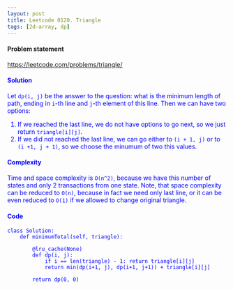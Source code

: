 ```yaml
---
layout: post
title: Leetcode 0120. Triangle
tags: [2d-array, dp]
---
```


#### Problem statement

<a href="https://leetcode.com/problems/triangle/"> <font color = blue>https://leetcode.com/problems/triangle/

#### Solution
Let `dp(i, j)` be the answer to the question: what is the minimum length of path, ending in `i`-th line and `j`-th element of this line. Then we can have two options:

1. If we reached the last line, we do not have options to go next, so we just return `triangle[i][j]`.
2. If we did not reached the last line, we can go either to `(i + 1, j)` or to `(i +1, j + 1)`, so we choose the minumum of two this values.

#### Complexity
Time and space complexity is `O(n^2)`, because we have this number of states and only 2 transactions from one state. Note, that space complexity can be reduced to `O(n)`, because in fact we need only last line, or it can be even reduced to `O(1)` if we allowed to change original triangle.

#### Code
```
class Solution:
    def minimumTotal(self, triangle):
        
        @lru_cache(None)
        def dp(i, j):
            if i == len(triangle) - 1: return triangle[i][j]
            return min(dp(i+1, j), dp(i+1, j+1)) + triangle[i][j]
        
        return dp(0, 0)
```